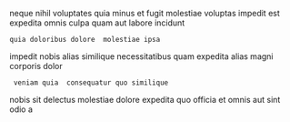 <!--
title: Advanced solution-oriented Graphic Interface
author: Meaghan
date: 2015-02-03-0354
link: 2015-02-03-0354-advanced-solution-oriented-graphic-interface
tags: [2015,free,params,SVG]
-->

neque nihil voluptates quia minus et
fugit molestiae voluptas impedit est
expedita omnis culpa quam aut labore incidunt
 	quia doloribus dolore  molestiae ipsa
impedit nobis alias
similique necessitatibus quam expedita
 alias magni corporis dolor  
 	 veniam quia  consequatur quo similique
nobis sit delectus molestiae dolore expedita quo officia
et omnis aut sint odio a  